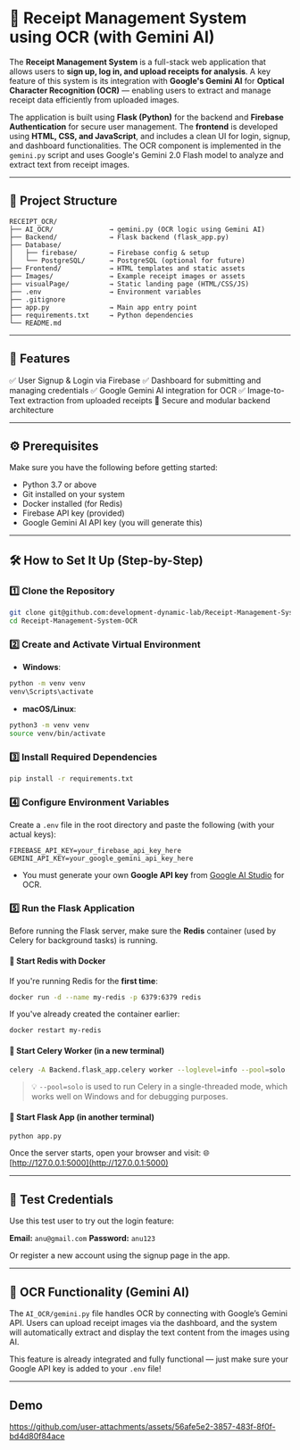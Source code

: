 # 🧾 Receipt Management System using OCR (with Gemini AI)

The **Receipt Management System** is a full-stack web application that allows users to **sign up, log in, and upload receipts for analysis**. A key feature of this system is its integration with **Google's Gemini AI** for **Optical Character Recognition (OCR)** — enabling users to extract and manage receipt data efficiently from uploaded images.

The application is built using **Flask (Python)** for the backend and **Firebase Authentication** for secure user management. The **frontend** is developed using **HTML, CSS, and JavaScript**, and includes a clean UI for login, signup, and dashboard functionalities. The OCR component is implemented in the `gemini.py` script and uses Google's Gemini 2.0 Flash model to analyze and extract text from receipt images.

---

## 📁 Project Structure

```
RECEIPT_OCR/
├── AI_OCR/              → gemini.py (OCR logic using Gemini AI)
├── Backend/             → Flask backend (flask_app.py)
├── Database/
│   ├── firebase/        → Firebase config & setup
│   └── PostgreSQL/      → PostgreSQL (optional for future)
├── Frontend/            → HTML templates and static assets
├── Images/              → Example receipt images or assets
├── visualPage/          → Static landing page (HTML/CSS/JS)
├── .env                 → Environment variables 
├── .gitignore
├── app.py               → Main app entry point
├── requirements.txt     → Python dependencies
└── README.md
```

---

## 🚀 Features

✅ User Signup & Login via Firebase
✅ Dashboard for submitting and managing credentials
✅ Google Gemini AI integration for OCR
✅ Image-to-Text extraction from uploaded receipts
🔐 Secure and modular backend architecture

---

## ⚙️ Prerequisites

Make sure you have the following before getting started:

* Python 3.7 or above
* Git installed on your system
* Docker installed (for Redis)
* Firebase API key (provided)
* Google Gemini AI API key (you will generate this)

---

## 🛠️ How to Set It Up (Step-by-Step)

### 1️⃣ Clone the Repository

```bash
git clone git@github.com:development-dynamic-lab/Receipt-Management-System-OCR.git
cd Receipt-Management-System-OCR
```

### 2️⃣ Create and Activate Virtual Environment

* **Windows**:

```bash
python -m venv venv
venv\Scripts\activate
```

* **macOS/Linux**:

```bash
python3 -m venv venv
source venv/bin/activate
```

### 3️⃣ Install Required Dependencies

```bash
pip install -r requirements.txt
```

### 4️⃣ Configure Environment Variables

Create a `.env` file in the root directory and paste the following (with your actual keys):

```
FIREBASE_API_KEY=your_firebase_api_key_here
GEMINI_API_KEY=your_google_gemini_api_key_here
```

* You must generate your own **Google API key** from [Google AI Studio](https://aistudio.google.com/apikey) for OCR.

### 5️⃣ Run the Flask Application

Before running the Flask server, make sure the **Redis** container (used by Celery for background tasks) is running.

#### 🧱 Start Redis with Docker

If you're running Redis for the **first time**:

```bash
docker run -d --name my-redis -p 6379:6379 redis
```

If you've already created the container earlier:

```bash
docker restart my-redis
```

#### 🔄 Start Celery Worker (in a new terminal)

```bash
celery -A Backend.flask_app.celery worker --loglevel=info --pool=solo
```

> 💡 `--pool=solo` is used to run Celery in a single-threaded mode, which works well on Windows and for debugging purposes.

#### 🚀 Start Flask App (in another terminal)

```bash
python app.py
```

Once the server starts, open your browser and visit:
🌐 [http://127.0.0.1:5000](http://127.0.0.1:5000)

---

## 🧪 Test Credentials

Use this test user to try out the login feature:

**Email:** `anu@gmail.com`
**Password:** `anu123`

Or register a new account using the signup page in the app.

---

## 📸 OCR Functionality (Gemini AI)

The `AI_OCR/gemini.py` file handles OCR by connecting with Google’s Gemini API. Users can upload receipt images via the dashboard, and the system will automatically extract and display the text content from the images using AI.

This feature is already integrated and fully functional — just make sure your Google API key is added to your `.env` file!

---

## Demo
https://github.com/user-attachments/assets/56afe5e2-3857-483f-8f0f-bd4d80f84ace
